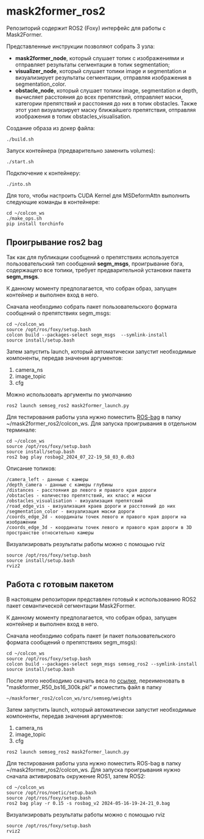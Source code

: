 # mask2former_ros2

Репозиторий содержит ROS2 (Foxy) интерфейс для работы с Mask2Former.

Представленные инструкции позволяют собрать 3 узла:

- __mask2former_node__, который слушает топик с изображениями и отправляет результаты сегментации в топик segmentation;
- __visualizer_node__, который слушает топики image и segmentation и визуализирует результаты сегментации, отправляя изображения в segmentation_color.
- __obstacle_node__, который слушает топики image, segmentation и depth,  вычисляет расстояния до всех препятствий, отправляет маски, категории препятствий и расстояния до них в топик obstacles. Также этот узел визуализирует маску ближайшего препятствия, отправляя изображения в топик obstacles_visualisation.

Создание образа из докер файла:
```
./build.sh
```

Запуск контейнера (предварительно заменить volumes):
```
./start.sh
```

Подключение к контейнеру:
```
./into.sh
```
Для того, чтобы настроить CUDA Kernel для MSDeformAttn выполнить следующие команды в контейнере:
```
cd ~/colcon_ws
./make_ops.sh
pip install torchinfo
```

## Проигрывание ros2 bag

Так как для публикации сообщений о препятствиях используется пользовательский тип сообщений __segm_msgs__, проигрывание бэга, содержащего все топики, требует предварительной установки пакета __segm_msgs__.

К данному моменту предполагается, что собран образ, запущен контейнер и выполнен вход в него.

Сначала необходимо собрать пакет пользовательского формата сообщений о препятствиях segm_msgs:

```
cd ~/colcon_ws
source /opt/ros/foxy/setup.bash
colcon build --packages-select segm_msgs  --symlink-install
source install/setup.bash 
```

Затем запустить launch, который автоматически запустит необходимые компоненты, передав значения аргументов:
1. camera_ns
2. image_topic
3. cfg

Можно использовать аргументы по умолчанию
```
ros2 launch semseg_ros2 mask2former_launch.py
```
Для тестирования работы узла нужно поместить [ROS-bag](https://drive.google.com/file/d/1uG1r_Vf_vMfnW9d4shaeZieR_HbaG1Y9/view?usp=sharing) в папку ~/mask2former_ros2/colcon_ws.
Для запуска проигрывания в отдельном терминале:
```
cd ~/colcon_ws
source /opt/ros/foxy/setup.bash
source install/setup.bash 
ros2 bag play rosbag2_2024_07_22-19_58_03_0.db3
```
<!-- ros2 bag play -r 0.07 -s rosbag_v2 camera_2023-06-30-08-58-37_2.bag -->
Описание топиков:
```
/camera_left - данные с камеры
/depth_camera - данные с камеры глубины
/distances - расстояния до левого и правого края дороги
/obstacles - количество препятствий, их класс и маски
/obstacles_visualisation - визуализация препятсвий
/road_edge_vis - визуализация краев дороги и расстояний до них
/segmentation_color - визуализация маски дороги
/coords_edge_2d - координаты точек левого и правого края дороги на изображении 
/coords_edge_3d - координаты точек левого и правого края дороги в 3D пространстве относительно камеры
```
Визуализировать результаты работы можно с помощью rviz
```
source /opt/ros/foxy/setup.bash
source install/setup.bash 
rviz2
```

## Работа с готовым пакетом

В настоящем репозитории представлен готовый к использованию ROS2 пакет семантической сегментации Mask2Former.

К данному моменту предполагается, что собран образ, запущен контейнер и выполнен вход в него.

Сначала необходимо собрать пакет (и пакет пользовательского формата сообщений о препятствиях segm_msgs):

```
cd ~/colcon_ws
source /opt/ros/foxy/setup.bash
colcon build --packages-select segm_msgs semseg_ros2 --symlink-install
source install/setup.bash 
```
После этого необходимо скачать веса по [ссылке](https://dl.fbaipublicfiles.com/maskformer/mask2former/mapillary_vistas/semantic/maskformer_R50_bs16_300k/model_final_6c66d0.pkl), переименовать в "maskformer_R50_bs16_300k.pkl" и поместить файл в папку 
```
~/maskformer_ros2/colcon_ws/src/semseg/weights
```
<!-- Затем нужно открыть конфигурационный файл, который расположен
```
~/oneformer_ros2/colcon_ws/src/semseg/weights/valid/swin/oneformer_swin_large_sem_seg_bs4_640k.yaml
```
и изменить название файла с весами (раскомментировать одну из строк):
```
  # WEIGHTS: /home/docker_oneformer_ros2/colcon_ws/src/semseg/weights/train1723_steps260k.pth
  # WEIGHTS: /home/docker_oneformer_ros2/colcon_ws/src/semseg/weights/train1723_steps210k.pth
```
-->
Затем запустить launch, который автоматически запустит необходимые компоненты, передав значения аргументов:
1. camera_ns
2. image_topic
3. cfg
```
ros2 launch semseg_ros2 mask2former_launch.py
```
Для тестирования работы узла нужно поместить ROS-bag в папку ~/mask2former_ros2/colcon_ws.
Для запуска проигрывания нужно сначала активировать окружение ROS1, затем ROS2:
```
cd ~/colcon_ws
source /opt/ros/noetic/setup.bash
source /opt/ros/foxy/setup.bash
ros2 bag play -r 0.15 -s rosbag_v2 2024-05-16-19-24-21_0.bag
```
<!-- ros2 bag play -r 0.07 -s rosbag_v2 camera_2023-06-30-08-58-37_2.bag -->

Визуализировать результаты работы можно с помощью rviz
```
source /opt/ros/foxy/setup.bash
rviz2
```
